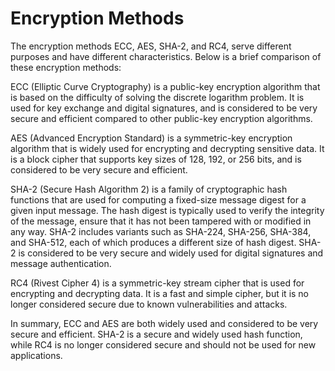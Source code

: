 # Encryption Methods

The encryption methods ECC, AES, SHA-2, and RC4, serve different purposes and have different characteristics. Below is a brief comparison of these encryption methods:

ECC (Elliptic Curve Cryptography) is a public-key encryption algorithm that is based on the difficulty of solving the discrete logarithm problem. It is used for key exchange and digital signatures, and is considered to be very secure and efficient compared to other public-key encryption algorithms.

AES (Advanced Encryption Standard) is a symmetric-key encryption algorithm that is widely used for encrypting and decrypting sensitive data. It is a block cipher that supports key sizes of 128, 192, or 256 bits, and is considered to be very secure and efficient.

SHA-2 (Secure Hash Algorithm 2) is a family of cryptographic hash functions that are used for computing a fixed-size message digest for a given input message. The hash digest is typically used to verify the integrity of the message, ensure that it has not been tampered with or modified in any way. SHA-2 includes variants such as SHA-224, SHA-256, SHA-384, and SHA-512, each of which produces a different size of hash digest. SHA-2 is considered to be very secure and widely used for digital signatures and message authentication.

RC4 (Rivest Cipher 4) is a symmetric-key stream cipher that is used for encrypting and decrypting data. It is a fast and simple cipher, but it is no longer considered secure due to known vulnerabilities and attacks.

In summary, ECC and AES are both widely used and considered to be very secure and efficient. SHA-2 is a secure and widely used hash function, while RC4 is no longer considered secure and should not be used for new applications.
